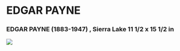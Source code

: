 # EDGAR PAYNE

### EDGAR PAYNE (1883-1947) , Sierra Lake 11 1/2 x 15 1/2 in
<img src="https://64.media.tumblr.com/31ca4e70f4555c5b12149c5c7b896c48/03cfb863e9b2b29a-88/s640x960/752bb917e2d4ece79e9aa71bf71da13cb41153df.jpg">



